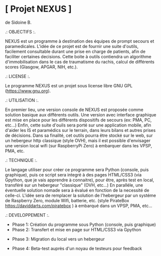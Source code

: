 [ Projet NEXUS ]
================
de Sidoine B.


.: OBJECTIFS :.

NEXUS est un programme à destination des équipes de prompt secours et paramedicales.
L'idée de ce projet est de fournir une suite d'outils, facilement consultable durant une prise en charge de patients, afin de faciliter certaines decisions.
Cette boite à outils contiendra un algorithme d'immobilisation dans le cas de traumatisme du rachis, calcul de différents scores (Glasgow, APGAR, NIH, etc.).

.: LICENSE :.

Le programme NEXUS est un projet sous license libre GNU GPL (https://www.gnu.org).

.: UTILISATION :.

En premier lieu, une version console de NEXUS est proposée comme solution basique aux différents outils.
Une version avec interface graphique est mise en place pour les différents dispositifs de secours (ex: PMA, PC, etc...) 
Enfin, cette suite d'ouils sera porté sur une application mobile, afin d'aider les IS et paramédics sur le terrain, dans leurs bilans et autres prises de décisions.
Dans sa finalité, cet outils pourra être stocké sur le web, sur un hebergeur http classique (style OVH), mais il est possible d'envisager une version local wifi (sur RaspberryPi Zero) à embarquer dans les VPSP, PMA, etc.


.: TECHNIQUE :.

Le langage utiliser pour créer ce programme sera Python (console, puis graphique), puis ce script sera integré à des pages HTML/CSS3 (via Gpython, que je vais apprendre à connaitre), pour être, après test en local, transféré sur un hebergeur "classique" (OVH, etc...)
En paralléle, une éventuelle solution nomade sera à évalué en fonction de la necessité de celle-ci. L'idée sera de remplacer la solution de l'hebergeur par un systéme de Raspberry Zero, module Wifi, batterie, etc. (style PirateBox https://daviddarts.com/piratebox ) à embarqué dans un VPSP, PMA, etc...

.: DEVELOPPEMENT :.

+ Phase 1: Création du programme sous Python (console, puis graphique)
+ Phase 2: Transfert et mise en page sur HTML/CSS3 via Gpython
* Phase 3: Migration du local vers un hebergeur
+ Phase 4: Beta-test auprès d'un noyau de testeurs pour feedback
